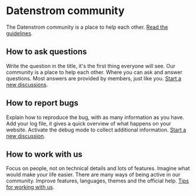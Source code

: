 # Datenstrom community

The Datenstrom community is a place to help each other. [Read the guidelines](https://datenstrom.se/yellow/help/contributing-guidelines).

## How to ask questions

Write the question in the title, it's the first thing everyone will see. Our community is a place to help each other. Where you can ask and answer questions. Most answers are provided by members, just like you. [Start a new discussions](https://github.com/datenstrom/community/discussions/categories/ask-a-question).

## How to report bugs

Explain how to reproduce the bug, with as many information as you have. Add your log file, it gives a quick overview of what happens on your website. Activate the debug mode to collect additional information. [Start a new discussion](https://github.com/datenstrom/community/discussions/categories/report-a-bug).

## How to work with us

Focus on people, not on technical details and lots of features. Imagine what would make your life easier. There are many ways of being active in our community. Improve features, languages, themes and the official help. [Tips for working with us](https://github.com/datenstrom/community/discussions/760).
